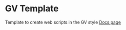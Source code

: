 # GV Template
Template to create web scripts in the GV style 
[Docs page](greenvision.media/docs/scripting)